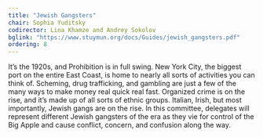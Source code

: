 ```yaml
---
title: "Jewish Gangsters"
chair: Sophia Yuditsky
codirector: Lina Khamze and Andrey Sokolov
bglink: "https://www.stuymun.org/docs/Guides/jewish_gangsters.pdf"
ordering: 8
---
```

It’s the 1920s, and Prohibition is in full swing. New York City, the biggest port on the entire East Coast, is home to nearly all sorts of activities you can think of. Scheming, drug trafficking, and gambling are just a few of the many ways to make money real quick real fast. Organized crime is on the rise, and it’s made up of all sorts of ethnic groups. Italian, Irish, but most importantly, Jewish gangs are on the rise. In this committee, delegates will represent different Jewish gangsters of the era as they vie for control of the Big Apple and cause conflict, concern, and confusion along the way.
